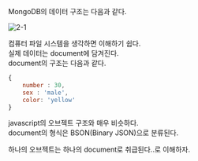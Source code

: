 <p>MongoDB의 데이터 구조는 다음과 같다.</p>
<img src="#" alt="2-1"/>

<p>컴퓨터 파일 시스템을 생각하면 이해하기 쉽다.<br />실제 데이터는 document에 담겨진다.<br />document의 구조는 다음과 같다.</p>

```javascript
{
    number : 30, 
    sex : 'male', 
    color: 'yellow'
}
```
<p>javascript의 오브젝트 구조와 매우 비슷하다.<br />document의 형식은 BSON(Binary JSON)으로 분류된다.</p>

<p>하나의 오브젝트는 하나의 document로 취급된다..로 이해하자.</p>
